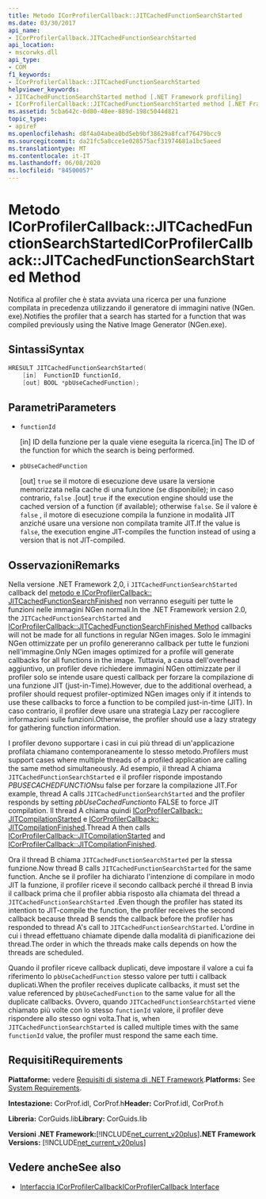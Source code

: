 ```yaml
---
title: Metodo ICorProfilerCallback::JITCachedFunctionSearchStarted
ms.date: 03/30/2017
api_name:
- ICorProfilerCallback.JITCachedFunctionSearchStarted
api_location:
- mscorwks.dll
api_type:
- COM
f1_keywords:
- ICorProfilerCallback::JITCachedFunctionSearchStarted
helpviewer_keywords:
- JITCachedFunctionSearchStarted method [.NET Framework profiling]
- ICorProfilerCallback::JITCachedFunctionSearchStarted method [.NET Framework profiling]
ms.assetid: 5cba642c-0d80-48ee-889d-198c5044d821
topic_type:
- apiref
ms.openlocfilehash: d8f4a04abea0bd5eb9bf38629a8fcaf76479bcc9
ms.sourcegitcommit: da21fc5a8cce1e028575acf31974681a1bc5aeed
ms.translationtype: MT
ms.contentlocale: it-IT
ms.lasthandoff: 06/08/2020
ms.locfileid: "84500057"
---
```

# <a name="icorprofilercallbackjitcachedfunctionsearchstarted-method"></a><span data-ttu-id="ec08f-102">Metodo ICorProfilerCallback::JITCachedFunctionSearchStarted</span><span class="sxs-lookup"><span data-stu-id="ec08f-102">ICorProfilerCallback::JITCachedFunctionSearchStarted Method</span></span>
<span data-ttu-id="ec08f-103">Notifica al profiler che è stata avviata una ricerca per una funzione compilata in precedenza utilizzando il generatore di immagini native (NGen. exe).</span><span class="sxs-lookup"><span data-stu-id="ec08f-103">Notifies the profiler that a search has started for a function that was compiled previously using the Native Image Generator (NGen.exe).</span></span>  
  
## <a name="syntax"></a><span data-ttu-id="ec08f-104">Sintassi</span><span class="sxs-lookup"><span data-stu-id="ec08f-104">Syntax</span></span>  
  
```cpp  
HRESULT JITCachedFunctionSearchStarted(  
    [in]  FunctionID functionId,  
    [out] BOOL *pbUseCachedFunction);  
```  
  
## <a name="parameters"></a><span data-ttu-id="ec08f-105">Parametri</span><span class="sxs-lookup"><span data-stu-id="ec08f-105">Parameters</span></span>

- `functionId`

  <span data-ttu-id="ec08f-106">\[in] ID della funzione per la quale viene eseguita la ricerca.</span><span class="sxs-lookup"><span data-stu-id="ec08f-106">\[in] The ID of the function for which the search is being performed.</span></span>

- `pbUseCachedFunction`

  <span data-ttu-id="ec08f-107">\[out] `true` se il motore di esecuzione deve usare la versione memorizzata nella cache di una funzione (se disponibile); in caso contrario, `false` .</span><span class="sxs-lookup"><span data-stu-id="ec08f-107">\[out] `true` if the execution engine should use the cached version of a function (if available); otherwise `false`.</span></span> <span data-ttu-id="ec08f-108">Se il valore è `false` , il motore di esecuzione compila la funzione in modalità JIT anziché usare una versione non compilata tramite JIT.</span><span class="sxs-lookup"><span data-stu-id="ec08f-108">If the value is `false`, the execution engine JIT-compiles the function instead of using a version that is not JIT-compiled.</span></span>

## <a name="remarks"></a><span data-ttu-id="ec08f-109">Osservazioni</span><span class="sxs-lookup"><span data-stu-id="ec08f-109">Remarks</span></span>  
 <span data-ttu-id="ec08f-110">Nella versione .NET Framework 2,0, i `JITCachedFunctionSearchStarted` callback del [metodo e ICorProfilerCallback:: JITCachedFunctionSearchFinished](icorprofilercallback-jitcachedfunctionsearchfinished-method.md) non verranno eseguiti per tutte le funzioni nelle immagini NGen normali.</span><span class="sxs-lookup"><span data-stu-id="ec08f-110">In the .NET Framework version 2.0, the `JITCachedFunctionSearchStarted` and [ICorProfilerCallback::JITCachedFunctionSearchFinished Method](icorprofilercallback-jitcachedfunctionsearchfinished-method.md) callbacks will not be made for all functions in regular NGen images.</span></span> <span data-ttu-id="ec08f-111">Solo le immagini NGen ottimizzate per un profilo genereranno callback per tutte le funzioni nell'immagine.</span><span class="sxs-lookup"><span data-stu-id="ec08f-111">Only NGen images optimized for a profile will generate callbacks for all functions in the image.</span></span> <span data-ttu-id="ec08f-112">Tuttavia, a causa dell'overhead aggiuntivo, un profiler deve richiedere immagini NGen ottimizzate per il profiler solo se intende usare questi callback per forzare la compilazione di una funzione JIT (just-in-Time).</span><span class="sxs-lookup"><span data-stu-id="ec08f-112">However, due to the additional overhead, a profiler should request profiler-optimized NGen images only if it intends to use these callbacks to force a function to be compiled just-in-time (JIT).</span></span> <span data-ttu-id="ec08f-113">In caso contrario, il profiler deve usare una strategia Lazy per raccogliere informazioni sulle funzioni.</span><span class="sxs-lookup"><span data-stu-id="ec08f-113">Otherwise, the profiler should use a lazy strategy for gathering function information.</span></span>  
  
 <span data-ttu-id="ec08f-114">I profiler devono supportare i casi in cui più thread di un'applicazione profilata chiamano contemporaneamente lo stesso metodo.</span><span class="sxs-lookup"><span data-stu-id="ec08f-114">Profilers must support cases where multiple threads of a profiled application are calling the same method simultaneously.</span></span> <span data-ttu-id="ec08f-115">Ad esempio, il thread A chiama `JITCachedFunctionSearchStarted` e il profiler risponde impostando *PBUSECACHEDFUNCTION*su false per forzare la compilazione JIT.</span><span class="sxs-lookup"><span data-stu-id="ec08f-115">For example, thread A calls `JITCachedFunctionSearchStarted` and the profiler responds by setting *pbUseCachedFunction*to FALSE to force JIT compilation.</span></span> <span data-ttu-id="ec08f-116">Il thread A chiama quindi [ICorProfilerCallback:: JITCompilationStarted](icorprofilercallback-jitcompilationstarted-method.md) e [ICorProfilerCallback:: JITCompilationFinished](icorprofilercallback-jitcompilationfinished-method.md).</span><span class="sxs-lookup"><span data-stu-id="ec08f-116">Thread A then calls [ICorProfilerCallback::JITCompilationStarted](icorprofilercallback-jitcompilationstarted-method.md) and [ICorProfilerCallback::JITCompilationFinished](icorprofilercallback-jitcompilationfinished-method.md).</span></span>  
  
 <span data-ttu-id="ec08f-117">Ora il thread B chiama `JITCachedFunctionSearchStarted` per la stessa funzione.</span><span class="sxs-lookup"><span data-stu-id="ec08f-117">Now thread B calls `JITCachedFunctionSearchStarted` for the same function.</span></span> <span data-ttu-id="ec08f-118">Anche se il profiler ha dichiarato l'intenzione di compilare in modo JIT la funzione, il profiler riceve il secondo callback perché il thread B invia il callback prima che il profiler abbia risposto alla chiamata del thread a `JITCachedFunctionSearchStarted` .</span><span class="sxs-lookup"><span data-stu-id="ec08f-118">Even though the profiler has stated its intention to JIT-compile the function, the profiler receives the second callback because thread B sends the callback before the profiler has responded to thread A's call to `JITCachedFunctionSearchStarted`.</span></span> <span data-ttu-id="ec08f-119">L'ordine in cui i thread effettuano chiamate dipende dalla modalità di pianificazione dei thread.</span><span class="sxs-lookup"><span data-stu-id="ec08f-119">The order in which the threads make calls depends on how the threads are scheduled.</span></span>  
  
 <span data-ttu-id="ec08f-120">Quando il profiler riceve callback duplicati, deve impostare il valore a cui fa riferimento lo `pbUseCachedFunction` stesso valore per tutti i callback duplicati.</span><span class="sxs-lookup"><span data-stu-id="ec08f-120">When the profiler receives duplicate callbacks, it must set the value referenced by `pbUseCachedFunction` to the same value for all the duplicate callbacks.</span></span> <span data-ttu-id="ec08f-121">Ovvero, quando `JITCachedFunctionSearchStarted` viene chiamato più volte con lo stesso `functionId` valore, il profiler deve rispondere allo stesso ogni volta.</span><span class="sxs-lookup"><span data-stu-id="ec08f-121">That is, when `JITCachedFunctionSearchStarted` is called multiple times with the same `functionId` value, the profiler must respond the same each time.</span></span>  
  
## <a name="requirements"></a><span data-ttu-id="ec08f-122">Requisiti</span><span class="sxs-lookup"><span data-stu-id="ec08f-122">Requirements</span></span>  
 <span data-ttu-id="ec08f-123">**Piattaforme:** vedere [Requisiti di sistema di .NET Framework](../../get-started/system-requirements.md).</span><span class="sxs-lookup"><span data-stu-id="ec08f-123">**Platforms:** See [System Requirements](../../get-started/system-requirements.md).</span></span>  
  
 <span data-ttu-id="ec08f-124">**Intestazione:** CorProf.idl, CorProf.h</span><span class="sxs-lookup"><span data-stu-id="ec08f-124">**Header:** CorProf.idl, CorProf.h</span></span>  
  
 <span data-ttu-id="ec08f-125">**Libreria:** CorGuids.lib</span><span class="sxs-lookup"><span data-stu-id="ec08f-125">**Library:** CorGuids.lib</span></span>  
  
 <span data-ttu-id="ec08f-126">**Versioni .NET Framework:**[!INCLUDE[net_current_v20plus](../../../../includes/net-current-v20plus-md.md)]</span><span class="sxs-lookup"><span data-stu-id="ec08f-126">**.NET Framework Versions:** [!INCLUDE[net_current_v20plus](../../../../includes/net-current-v20plus-md.md)]</span></span>  
  
## <a name="see-also"></a><span data-ttu-id="ec08f-127">Vedere anche</span><span class="sxs-lookup"><span data-stu-id="ec08f-127">See also</span></span>

- [<span data-ttu-id="ec08f-128">Interfaccia ICorProfilerCallback</span><span class="sxs-lookup"><span data-stu-id="ec08f-128">ICorProfilerCallback Interface</span></span>](icorprofilercallback-interface.md)
